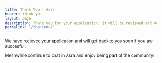 ```yaml
---
title: Thank You - Asra
header: Thank you
layout: page
description: Thank you for your application. It will be reviewed and you will be contacted if successful.
permalink: "/thankyou/"
---
```


We have recieved your application and will get back to you soon if you are succesful.

Meanwhile continue to chat in Asra and enjoy being part of the community!